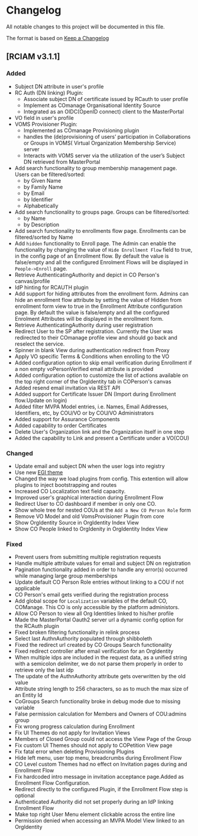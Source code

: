 # Changelog
All notable changes to this project will be documented in this file.

The format is based on [Keep a Changelog](https://keepachangelog.com/en/1.0.0/)

## [RCIAM v3.1.1]

### Added
- Subject DN attribute in user's profile
- RC Auth (DN linking) Plugin:
  - Associate subject DN of certificate issued by RCauth to user profile
  - Implement as COmanage Organisational Identity Source
  - Integrated as an OIDC(OpenID connect) client to the MasterPortal
- VO field in user's profile
- VOMS Provisioner Plugin:
  - Implemented as COmanage Provisioning plugin
  - handles the (de)provisioning of users’ participation in Collaborations or Groups in VOMS( Virtual Organization Membership Service) server
  - Interacts with VOMS server via the utilization of the user’s Subject DN retrieved from MasterPortal
- Add search functionality to group membership management page. Users can be filtered/sorted:
  - by Given Name
  - by Family Name
  - by Email
  - by Identifier
  - Alphabetically
- Add search functionality to groups page. Groups can be filtered/sorted:
  - by Name
  - by Description
- Add search functionality to enrollments flow page. Enrollments can be filtered/sorted by Name
- Add `hidden` functionality to Enroll page. The Admin can enable the functionality by changing the value of `Hide Enrollment Flow` field to true, in the config page of an Enrollment flow. By default the value is false/empty and all the configured Enrolment Flows will be displayed in `People->Enroll` page.
- Retrieve AuthenticatingAuthority and depict in CO Person's canvas/profile
- IdP hinting for RCAUTH plugin
- Add support for hiding attributes from the enrollment form. Admins can hide an enrollment flow attribute by setting the value of Hidden from enrollment form view to true in the Enrollment Attribute configuration page. By default the value is false/empty and all the configured Enrolment Attributes will be displayed in the enrollment form.
- Retrieve AuthenticatingAuthority during user registration
- Redirect User to the SP after registration. Currently the User was redirected to their COmanage profile view and should go back and reselect the service.
- Spinner in blank View during authentication redirect from Proxy
- Apply VO specific Terms & Conditions when enrolling to the VO
- Added configuration option to skip email verification during Enrollment if a non empty voPersonVerified email attribute is provided
- Added configuration option to customize the list of actions available on the top right corner of the OrgIdentity tab in COPerson's canvas
- Added resend email invitation via REST API
- Added support for Certificate Issuer DN (Import during Enrollment flow.Update on login)
- Added filter MVPA Model entries, i.e. Names, Email Addresses, Identifiers, etc, by COU/VO or by COU/VO Administrators
- Added support for Assurance Components
- Added capability to order Certificates
- Delete User's Organization link and the Organization itself in one step
- Added the capability to Link and present a Certificate under a VO(COU)

### Changed
- Update email and subject DN when the user logs into registry
- Use new [EGI theme](https://github.com/EGI-Foundation/comanage-registry-themeegi)
- Changed the way we load plugins from config. This extention will allow plugins to inject bootstrapping and routes
- Increased CO Localization text field capacity.
- Improved user's graphical interaction during Enrollment Flow
- Redirect User to CO dashboard if member in only one CO.
- Show whole tree for nested COUs at the `Add a New CO Person Role` form
- Remove VO Model and old VomsProvisioner Plugin from core
- Show OrgIdentity Source in OrgIdentity Index View
- Show CO People linked to OrgIdenity in OrgIdentity Index View

### Fixed
- Prevent users from submitting multiple registration requests
- Handle multiple attribute values for email and subject DN on registration
- Pagination functionality added in order to handle any error(s) occurred while managing large group memberships
- Update default CO Person Role entries without linking to a COU if not applicable
- CO Person's email gets verified during the registration process
- Add global scope for `Localization` variables of the default CO, COManage. This CO is only accessible by the platform administors.
- Allow CO Person to view all Org Identities linked to his/her profile
- Made the MasterPortal Oauth2 server url a dynamic config option for the RCAuth plugin
- Fixed broken filtering functionality in relink process
- Select last AuthnAuthority populated through shibboleth
- Fixed the redirect url created by CO Groups Search functionality
- Fixed redirect controller after email verification for an OrgIdentity
- When multiple idps are included in the request data, as a unified string with a semicolon delimiter, we do not parse them properly in order to retrieve only the last idp
- The update of the AuthnAuthority attribute gets overwritten by the old value
- Attribute string length to 256 characters, so as to much the max size of an Entity Id
- CoGroups Search functionality broke in debug mode due to missing variable
- False permission calculation for Members and Owners of COU:admins group
- Fix wrong progress calculation during Enrollment
- Fix UI Themes do not apply for Invitation Views
- Members of Closed Group could not access the View Page of the Group
- Fix custom UI Themes should not apply to COPetition View page
- Fix fatal error when deleting Provisioning Plugins
- Hide left menu, user top menu, breadcrumbs during Enrollment Flow
- CO Level custom Themes had no effect on Invitation pages during and Enrollment Flow
- Fix hardcoded intro message in invitation acceptance page.Added as Enrollment Flow Configuration.
- Redirect directly to the configured Plugin, if the Enrollment Flow step is optional
- Authenticated Authority did not set properly during an IdP linking Enrollment Flow
- Make top right User Menu element clickable across the entire line
- Permission denied when accessing an MVPA Model View linked to an OrgIdentity
